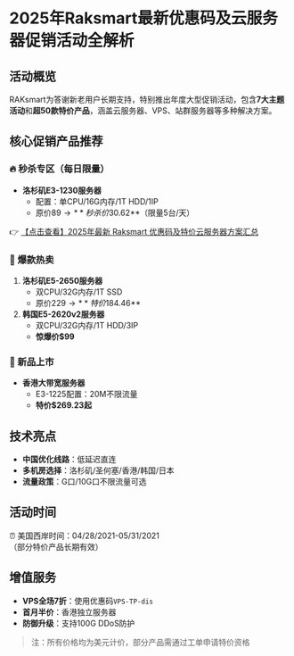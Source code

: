 # 2025年Raksmart最新优惠码及云服务器促销活动全解析

## 活动概览
RAKsmart为答谢新老用户长期支持，特别推出年度大型促销活动，包含**7大主题活动**和**超50款特价产品**，涵盖云服务器、VPS、站群服务器等多种解决方案。

## 核心促销产品推荐

### 🔥 秒杀专区（每日限量）
- **洛杉矶E3-1230服务器**  
  - 配置：单CPU/16G内存/1T HDD/1IP  
  - 原价$89 → **秒杀价$30.62**（限量5台/天）

👉 [【点击查看】2025年最新 Raksmart 优惠码及特价云服务器方案汇总](https://bit.ly/raksmart)

### 🌟 爆款热卖
1. **洛杉矶E5-2650服务器**  
   - 双CPU/32G内存/1T SSD  
   - 原价$229 → **特价$184.46**
2. **韩国E5-2620v2服务器**  
   - 双CPU/32G内存/1T HDD/3IP  
   - **惊爆价$99**

### 🚀 新品上市
- **香港大带宽服务器**  
  - E3-1225配置：20M不限流量  
  - **特价$269.23起**

## 技术亮点
- **中国优化线路**：低延迟直连
- **多机房选择**：洛杉矶/圣何塞/香港/韩国/日本
- **流量政策**：G口/10G口不限流量可选

## 活动时间
⏰ 美国西岸时间：04/28/2021-05/31/2021  
（部分特价产品长期有效）

## 增值服务
- **VPS全场7折**：使用优惠码`VPS-TP-dis`
- **首月半价**：香港独立服务器
- **防御升级**：支持100G DDoS防护

> 注：所有价格均为美元计价，部分产品需通过工单申请特价资格